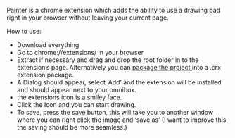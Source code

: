 Painter is a chrome extension which adds the ability to use a drawing pad right in your browser without leaving your current page.

How to use:

- Download everything
- Go to chrome://extensions/ in your browser
- Extract if necessary and drag and drop the root folder in to the extension’s page. Alternatively you can <a target="_blank" href="https://developer.chrome.com/extensions/packaging">package the project </a> into a .crx extension package.
- A Dialog should appear, select ‘Add’ and the extension will be installed and should appear next to your omnibox.
- the extensions icon is a smiley face.
- Click the Icon and you can start drawing.
- To save, press the save button, this will take you to another window where you can right click the image and ‘save as’ (I want to improve this, the saving should be more seamless.)